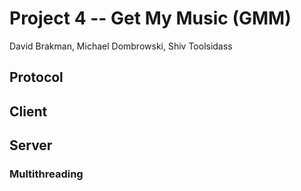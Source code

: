 # Project 4 -- Get My Music (GMM)
David Brakman, Michael Dombrowski, Shiv Toolsidass

## Protocol

## Client

## Server

### Multithreading